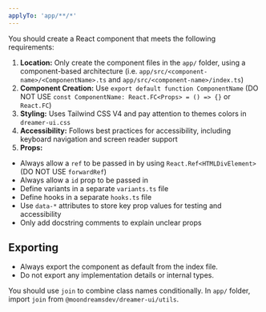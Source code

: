```yaml
---
applyTo: 'app/**/*'
---
```


You should create a React component that meets the following requirements:

1. **Location:** Only create the component files in the `app/` folder, using a component-based architecture (i.e. `app/src/<component-name>/<ComponentName>.ts` and `app/src/<component-name>/index.ts`)
2. **Component Creation:** Use `export default function ComponentName` (DO NOT USE `const ComponentName: React.FC<Props> = () => {}` or `React.FC`)
2. **Styling:** Uses Tailwind CSS V4 and pay attention to themes colors in `dreamer-ui.css`
3. **Accessibility:** Follows best practices for accessibility, including keyboard navigation and screen reader support
4. **Props:**

- Always allow a `ref` to be passed in by using `React.Ref<HTMLDivElement>` (DO NOT USE `forwardRef`)
- Always allow a `id` prop to be passed in
- Define variants in a separate `variants.ts` file
- Define hooks in a separate `hooks.ts` file
- Use `data-*` attributes to store key prop values for testing and accessibility
- Only add docstring comments to explain unclear props

## Exporting
- Always export the component as default from the index file.
- Do not export any implementation details or internal types.

You should use `join` to combine class names conditionally. In `app/` folder, import `join` from `@moondreamsdev/dreamer-ui/utils`.
